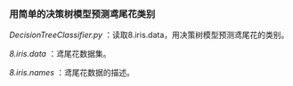 ### 用简单的决策树模型预测鸢尾花类别


*DecisionTreeClassifier.py* ：读取8.iris.data，用决策树模型预测鸢尾花的类别。


*8.iris.data* ：鸢尾花数据集。

*8.iris.names* ：鸢尾花数据的描述。